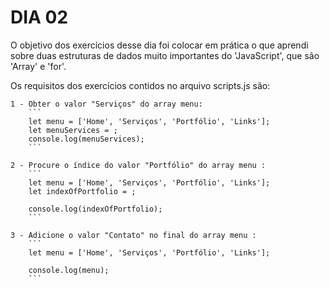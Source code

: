 # DIA 02

O objetivo dos exercícios desse dia foi colocar em prática o que aprendi sobre duas estruturas de dados muito importantes do 'JavaScript', que são 'Array' e 'for'.

Os requisitos dos exercícios contidos no arquivo scripts.js são:

    1 - Obter o valor "Serviços" do array menu:
        ```
        let menu = ['Home', 'Serviços', 'Portfólio', 'Links'];
        let menuServices = ;
        console.log(menuServices);
        ```

    2 - Procure o índice do valor "Portfólio" do array menu :
        ```
        let menu = ['Home', 'Serviços', 'Portfólio', 'Links'];
        let indexOfPortfolio = ;

        console.log(indexOfPortfolio);
        ```

    3 - Adicione o valor "Contato" no final do array menu : 
        ```
        let menu = ['Home', 'Serviços', 'Portfólio', 'Links'];

        console.log(menu);
        ```
